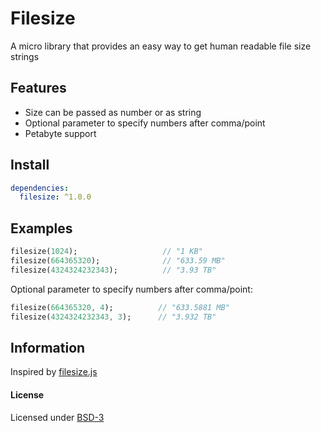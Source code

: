 Filesize
========

A micro library that provides an easy way to get human readable file size strings

## Features

- Size can be passed as number or as string
- Optional parameter to specify numbers after comma/point
- Petabyte support

## Install 

```yaml
dependencies:
  filesize: ^1.0.0
```

## Examples

``` dart
filesize(1024);                   // "1 KB"
filesize(664365320);           	  // "633.59 MB"
filesize(4324324232343);          // "3.93 TB"
```

Optional parameter to specify numbers after comma/point:

``` dart
filesize(664365320, 4);          // "633.5881 MB"
filesize(4324324232343, 3);      // "3.932 TB"
```

## Information

Inspired by [filesize.js](https://github.com/avoidwork/filesize.js "filesize.js")


#### License

Licensed under [BSD-3](http://www.opensource.org/licenses/BSD-3-Clause "BSD-3")

